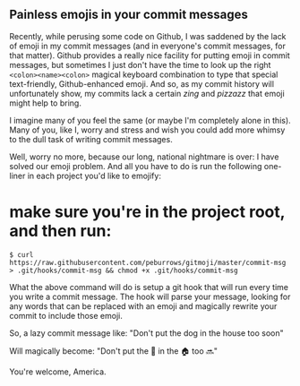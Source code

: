 ## Painless emojis in your commit messages

Recently, while perusing some code on Github, I was saddened by the lack of emoji in my commit messages (and in everyone's commit messages, for that matter). Github provides a really nice facility for putting emoji in commit messages, but sometimes I just don't have the time to look up the right `<colon><name><colon>` magical keyboard combination to type that special text-friendly, Github-enhanced emoji. And so, as my commit history will unfortunately show, my commits lack a certain _zing_ and _pizzazz_ that emoji might help to bring.

I imagine many of you feel the same (or maybe I'm completely alone in this). Many of you, like I, worry and stress and wish you could add more whimsy to the dull task of writing commit messages.

Well, worry no more, because our long, national nightmare is over: I have solved our emoji problem. And all you have to do is run the following one-liner in each project you'd like to emojify:

# make sure you're in the project root, and then run:
```shell
$ curl https://raw.githubusercontent.com/peburrows/gitmoji/master/commit-msg > .git/hooks/commit-msg && chmod +x .git/hooks/commit-msg
```

What the above command will do is setup a git hook that will run every time you write a commit message. The hook will parse your message, looking for any words that can be replaced with an emoji and magically rewrite your commit to include those emoji.

So, a lazy commit message like:
"Don't put the dog in the house too soon"

Will magically become:
"Don't put the :dog: in the :house: too :soon:"

You're welcome, America.
